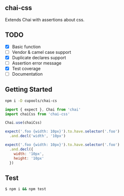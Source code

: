 ## chai-css

Extends Chai with assertions about css.

## TODO

- [x] Basic function
- [ ] Vendor & camel case support
- [x] Duplicate declares support
- [ ] Assertion error message
- [x] Test coverage
- [ ] Documentation

## Getting Started

```bash
npm i -D cupools/chai-cs
```

```js
import { expect }, Chai from 'chai'
import chaiCss from 'chai-css'

Chai.use(chaiCss)

expect('.foo {width: 10px}').to.have.selector('.foo')
  .and.decl('width', '10px')

expect('.foo {width: 10px}').to.have.selector('.foo')
  .and.decl({
    width: '10px',
    height: '10px'
  })
```

## Test

```bash
$ npm i && npm test
```

